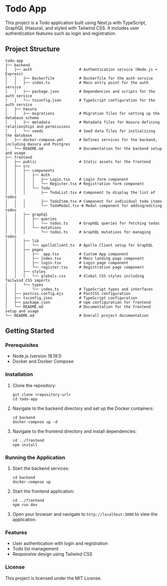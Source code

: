 # Todo App

This project is a Todo application built using Next.js with TypeScript, GraphQL (Hasura), and styled with Tailwind CSS. It includes user authentication features such as login and registration.

## Project Structure

```
todo-app
├── backend
│   ├── auth                     # Authentication service (Node.js + Express)
│   │   ├── Dockerfile           # Dockerfile for the auth service
│   │   ├── index.ts             # Main entry point for the auth service
│   │   ├── package.json         # Dependencies and scripts for the auth service
│   │   └── tsconfig.json        # TypeScript configuration for the auth service
│   ├── hasura
│   │   ├── migrations           # Migration files for setting up the database schema
│   │   ├── metadata             # Metadata files for Hasura defining relationships and permissions
│   │   └── seeds                # Seed data files for initializing the database
│   ├── docker-compose.yml       # Defines services for the backend, including Hasura and Postgres
│   └── README.md                # Documentation for the backend setup and usage
├── frontend
│   ├── public                   # Static assets for the frontend
│   ├── src
│   │   ├── components
│   │   │   ├── Auth
│   │   │   │   ├── Login.tsx    # Login form component
│   │   │   │   └── Register.tsx # Registration form component
│   │   │   └── Todo
│   │   │       ├── TodoList.tsx # Component to display the list of todos
│   │   │       ├── TodoItem.tsx # Component for individual todo items
│   │   │       └── TodoModal.tsx # Modal component for adding/editing todos
│   │   ├── graphql
│   │   │   ├── queries
│   │   │   │   └── todos.ts     # GraphQL queries for fetching todos
│   │   │   └── mutations
│   │   │       └── todos.ts     # GraphQL mutations for managing todos
│   │   ├── lib
│   │   │   └── apolloClient.ts  # Apollo Client setup for GraphQL
│   │   ├── pages
│   │   │   ├── _app.tsx         # Custom App component
│   │   │   ├── index.tsx        # Main landing page component
│   │   │   ├── login.tsx        # Login page component
│   │   │   └── register.tsx     # Registration page component
│   │   ├── styles
│   │   │   └── globals.css      # Global CSS styles including Tailwind CSS imports
│   │   └── types
│   │       └── index.ts         # TypeScript types and interfaces
│   ├── postcss.config.mjs       # PostCSS configuration
│   ├── tsconfig.json            # TypeScript configuration
│   ├── package.json             # npm configuration for frontend
│   └── README.md                # Documentation for the frontend setup and usage
└── README.md                    # Overall project documentation
```

## Getting Started

### Prerequisites

- Node.js (version 18.19.1)
- Docker and Docker Compose

### Installation

1. Clone the repository:
   ```
   git clone <repository-url>
   cd todo-app
   ```

2. Navigate to the backend directory and set up the Docker containers:
   ```
   cd backend
   docker-compose up -d
   ```

3. Navigate to the frontend directory and install dependencies:
   ```
   cd ../frontend
   npm install
   ```

### Running the Application

1. Start the backend services:
   ```
   cd backend
   docker-compose up
   ```

2. Start the frontend application:
   ```
   cd ../frontend
   npm run dev
   ```

3. Open your browser and navigate to `http://localhost:3000` to view the application.

### Features

- User authentication with login and registration
- Todo list management
- Responsive design using Tailwind CSS

### License

This project is licensed under the MIT License.